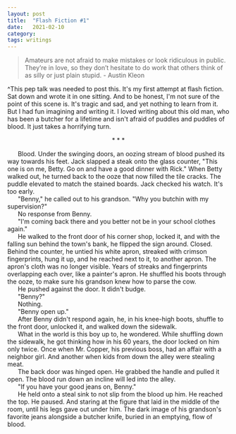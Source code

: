 ```yaml
---
layout: post
title:  "Flash Fiction #1"
date:   2021-02-10
category: 
tags: writings
---
```

> Amateurs are not afraid to make mistakes or look ridiculous in public. They’re in love, so they don’t hesitate to do work that others think of as silly or just plain stupid. - Austin Kleon

^This pep talk was needed to post this. It's my first attempt at flash fiction. Sat down and wrote it in one sitting. And to be honest, I'm not sure of the point of this scene is. It's tragic and sad, and yet nothing to learn from it. But I had fun imagining and writing it. I loved writing about this old man, who has been a butcher for a lifetime and isn't afraid of puddles and puddles of blood. It just takes a horrifying turn.

<p style="text-align: center;"> * * * </p>


&nbsp;&nbsp;&nbsp;&nbsp;&nbsp;&nbsp;Blood. Under the swinging doors, an oozing stream of blood pushed its way towards his feet. Jack slapped a steak onto the glass counter, "This one is on me, Betty. Go on and have a good dinner with Rick." When Betty walked out, he turned back to the ooze that now filled the tile cracks. The puddle elevated to match the stained boards. Jack checked his watch. It's too early.
<br>&nbsp;&nbsp;&nbsp;&nbsp;&nbsp;&nbsp;"Benny," he called out to his grandson. "Why you butchin with my supervision?"
<br>&nbsp;&nbsp;&nbsp;&nbsp;&nbsp;&nbsp;No response from Benny.
<br>&nbsp;&nbsp;&nbsp;&nbsp;&nbsp;&nbsp;"I'm coming back there and you better not be in your school clothes again."
<br>&nbsp;&nbsp;&nbsp;&nbsp;&nbsp;&nbsp;He walked to the front door of his corner shop, locked it, and with the falling sun behind the town's bank, he flipped the sign around. Closed. Behind the counter, he untied his white apron, streaked with crimson fingerprints, hung it up, and he reached next to it, to another apron. The apron's cloth was no longer visible. Years of streaks and fingerprints overlapping each over, like a painter's apron. He shuffled his boots through the ooze, to make sure his grandson knew how to parse the cow. 
<br>&nbsp;&nbsp;&nbsp;&nbsp;&nbsp;&nbsp;He pushed against the door. It didn't budge. 
<br>&nbsp;&nbsp;&nbsp;&nbsp;&nbsp;&nbsp;"Benny?" 
<br>&nbsp;&nbsp;&nbsp;&nbsp;&nbsp;&nbsp;Nothing.
<br>&nbsp;&nbsp;&nbsp;&nbsp;&nbsp;&nbsp;"Benny open up."
<br>&nbsp;&nbsp;&nbsp;&nbsp;&nbsp;&nbsp;After Benny didn't respond again, he, in his knee-high boots, shuffle to the front door, unlocked it, and walked down the sidewalk. 
<br>&nbsp;&nbsp;&nbsp;&nbsp;&nbsp;&nbsp;What in the world is this boy up to, he wondered. While shuffling down the sidewalk, he got thinking how in his 60 years, the door locked on him only twice. Once when Mr. Copper, his previous boss, had an affair with a neighbor girl. And another when kids from down the alley were stealing meat. 
<br>&nbsp;&nbsp;&nbsp;&nbsp;&nbsp;&nbsp;The back door was hinged open. He grabbed the handle and pulled it open. The blood run down an incline will led into the alley. 
<br>&nbsp;&nbsp;&nbsp;&nbsp;&nbsp;&nbsp;"If you have your good jeans on, Benny."
<br>&nbsp;&nbsp;&nbsp;&nbsp;&nbsp;&nbsp;He held onto a steal sink to not slip from the blood up him. He reached the top. He paused. And staring at the figure that laid in the middle of the room, until his legs gave out under him. The dark image of his grandson's favorite jeans alongside a butcher knife, buried in an emptying, flow of blood.